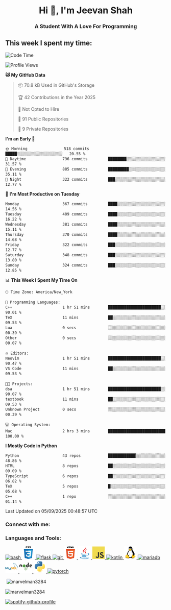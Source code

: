 <h1 align="center">Hi 👋, I'm Jeevan Shah</h1>
<h3 align="center">A Student With A Love For Programming</h3>

## This week I spent my time:

<!--START_SECTION:waka-->
![Code Time](http://img.shields.io/badge/Code%20Time-595%20hrs%2051%20mins-blue)

![Profile Views](http://img.shields.io/badge/Profile%20Views-0-blue)

**🐱 My GitHub Data** 

> 📦 70.8 kB Used in GitHub's Storage 
 > 
> 🏆 42 Contributions in the Year 2025
 > 
> 🚫 Not Opted to Hire
 > 
> 📜 91 Public Repositories 
 > 
> 🔑 9 Private Repositories 
 > 
**I'm an Early 🐤** 

```text
🌞 Morning                518 commits         █████░░░░░░░░░░░░░░░░░░░░   20.55 % 
🌆 Daytime                796 commits         ████████░░░░░░░░░░░░░░░░░   31.57 % 
🌃 Evening                885 commits         █████████░░░░░░░░░░░░░░░░   35.11 % 
🌙 Night                  322 commits         ███░░░░░░░░░░░░░░░░░░░░░░   12.77 % 
```
📅 **I'm Most Productive on Tuesday** 

```text
Monday                   367 commits         ████░░░░░░░░░░░░░░░░░░░░░   14.56 % 
Tuesday                  409 commits         ████░░░░░░░░░░░░░░░░░░░░░   16.22 % 
Wednesday                381 commits         ████░░░░░░░░░░░░░░░░░░░░░   15.11 % 
Thursday                 370 commits         ████░░░░░░░░░░░░░░░░░░░░░   14.68 % 
Friday                   322 commits         ███░░░░░░░░░░░░░░░░░░░░░░   12.77 % 
Saturday                 348 commits         ███░░░░░░░░░░░░░░░░░░░░░░   13.80 % 
Sunday                   324 commits         ███░░░░░░░░░░░░░░░░░░░░░░   12.85 % 
```


📊 **This Week I Spent My Time On** 

```text
🕑︎ Time Zone: America/New_York

💬 Programming Languages: 
C++                      1 hr 51 mins        ███████████████████████░░   90.01 % 
TeX                      11 mins             ██░░░░░░░░░░░░░░░░░░░░░░░   09.53 % 
Lua                      0 secs              ░░░░░░░░░░░░░░░░░░░░░░░░░   00.39 % 
Other                    0 secs              ░░░░░░░░░░░░░░░░░░░░░░░░░   00.07 % 

🔥 Editors: 
Neovim                   1 hr 51 mins        ███████████████████████░░   90.47 % 
VS Code                  11 mins             ██░░░░░░░░░░░░░░░░░░░░░░░   09.53 % 

🐱‍💻 Projects: 
dsa                      1 hr 51 mins        ███████████████████████░░   90.07 % 
textbook                 11 mins             ██░░░░░░░░░░░░░░░░░░░░░░░   09.53 % 
Unknown Project          0 secs              ░░░░░░░░░░░░░░░░░░░░░░░░░   00.39 % 

💻 Operating System: 
Mac                      2 hrs 3 mins        █████████████████████████   100.00 % 
```

**I Mostly Code in Python** 

```text
Python                   43 repos            ████████████░░░░░░░░░░░░░   48.86 % 
HTML                     8 repos             ██░░░░░░░░░░░░░░░░░░░░░░░   09.09 % 
TypeScript               6 repos             ██░░░░░░░░░░░░░░░░░░░░░░░   06.82 % 
TeX                      5 repos             █░░░░░░░░░░░░░░░░░░░░░░░░   05.68 % 
C++                      1 repo              ░░░░░░░░░░░░░░░░░░░░░░░░░   01.14 % 
```




 Last Updated on 05/09/2025 00:48:57 UTC
<!--END_SECTION:waka-->

<h3 align="left">Connect with me:</h3>
<p align="left">

</p>

<h3 align="left">Languages and Tools:</h3>
<p align="left"> <a href="https://www.gnu.org/software/bash/" target="_blank"> <img src="https://www.vectorlogo.zone/logos/gnu_bash/gnu_bash-icon.svg" alt="bash" width="40" height="40"/> </a> <a href="https://www.w3schools.com/css/" target="_blank"> <img src="https://raw.githubusercontent.com/devicons/devicon/master/icons/css3/css3-original-wordmark.svg" alt="css3" width="40" height="40"/> </a> <a href="https://flask.palletsprojects.com/" target="_blank"> <img src="https://www.vectorlogo.zone/logos/pocoo_flask/pocoo_flask-icon.svg" alt="flask" width="40" height="40"/> </a> <a href="https://git-scm.com/" target="_blank"> <img src="https://www.vectorlogo.zone/logos/git-scm/git-scm-icon.svg" alt="git" width="40" height="40"/> </a> <a href="https://www.w3.org/html/" target="_blank"> <img src="https://raw.githubusercontent.com/devicons/devicon/master/icons/html5/html5-original-wordmark.svg" alt="html5" width="40" height="40"/> </a> <a href="https://www.java.com" target="_blank"> <img src="https://raw.githubusercontent.com/devicons/devicon/master/icons/java/java-original.svg" alt="java" width="40" height="40"/> </a> <a href="https://developer.mozilla.org/en-US/docs/Web/JavaScript" target="_blank"> <img src="https://raw.githubusercontent.com/devicons/devicon/master/icons/javascript/javascript-original.svg" alt="javascript" width="40" height="40"/> </a> <a href="https://kotlinlang.org" target="_blank"> <img src="https://www.vectorlogo.zone/logos/kotlinlang/kotlinlang-icon.svg" alt="kotlin" width="40" height="40"/> </a> <a href="https://www.linux.org/" target="_blank"> <img src="https://raw.githubusercontent.com/devicons/devicon/master/icons/linux/linux-original.svg" alt="linux" width="40" height="40"/> </a> <a href="https://mariadb.org/" target="_blank"> <img src="https://www.vectorlogo.zone/logos/mariadb/mariadb-icon.svg" alt="mariadb" width="40" height="40"/> </a> <a href="https://www.mysql.com/" target="_blank"> <img src="https://raw.githubusercontent.com/devicons/devicon/master/icons/mysql/mysql-original-wordmark.svg" alt="mysql" width="40" height="40"/> </a> <a href="https://nodejs.org" target="_blank"> <img src="https://raw.githubusercontent.com/devicons/devicon/master/icons/nodejs/nodejs-original-wordmark.svg" alt="nodejs" width="40" height="40"/> </a> <a href="https://www.python.org" target="_blank"> <img src="https://raw.githubusercontent.com/devicons/devicon/master/icons/python/python-original.svg" alt="python" width="40" height="40"/> </a> <a href="https://pytorch.org/" target="_blank"> <img src="https://www.vectorlogo.zone/logos/pytorch/pytorch-icon.svg" alt="pytorch" width="40" height="40"/> </a> </p>


<p>&nbsp;<img align="center" src="https://github-readme-stats.vercel.app/api?username=marvelman3284&show_icons=true&locale=en&theme=blue-green" alt="marvelman3284" /></p>

<p><img align="center" src="https://github-readme-streak-stats.herokuapp.com/?user=marvelman3284&theme=blue-green" alt="marvelman3284" /></p>


[![spotify-github-profile](https://spotify-github-profile.vercel.app/api/view?uid=lp0lvf5zzesrwq2hdzmfnkjsq&cover_image=true&theme=default)](https://github.com/kittinan/spotify-github-profile)
